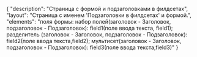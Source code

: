 {
"description": "Страница с формой и подзаголовками в филдсетах",
"layout": "Страница с именем 'Подзаголовки в филдсетах' и формой.",
"elements": "поля формы: набор полей(заголовок - Заголовок, подзаголовок - Подзаголовок): field1(поле ввода текста, field1);
разделитель (заголовок - Заголовок, подзаголовок - Подзаголовок): field2(поле ввода текста,field2);
мультисет(заголовок - Заголовок, подзаголовок - Подзаголовок): field3(поле ввода текста,field3)"
}